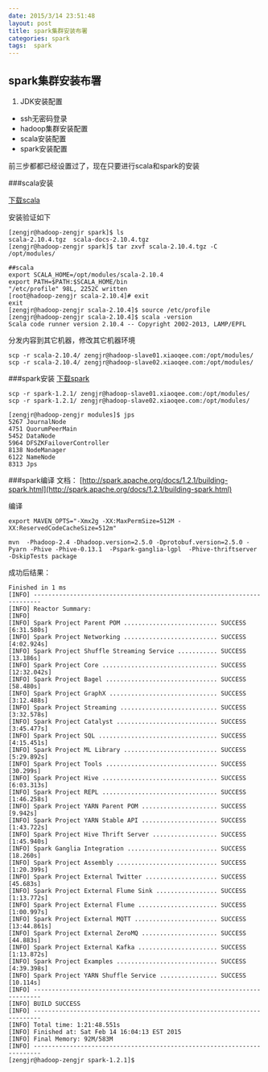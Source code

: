 ```yaml
---
date: 2015/3/14 23:51:48  
layout: post
title: spark集群安装布署
categories: spark
tags:  spark
---
```

## spark集群安装布署


1. JDK安装配置
* ssh无密码登录
* hadoop集群安装配置
* scala安装配置
* spark安装配置

前三步都都已经设置过了，现在只要进行scala和spark的安装

###scala安装 

[下载scala](http://www.scala-lang.org/files/archive/)

安装验证如下

	[zengjr@hadoop-zengjr spark]$ ls
	scala-2.10.4.tgz  scala-docs-2.10.4.tgz
	[zengjr@hadoop-zengjr spark]$ tar zxvf scala-2.10.4.tgz -C /opt/modules/	

	##scala
	export SCALA_HOME=/opt/modules/scala-2.10.4
	export PATH=$PATH:$SCALA_HOME/bin
	"/etc/profile" 98L, 2252C written                                                                                                                    
	[root@hadoop-zengjr scala-2.10.4]# exit
	exit
	[zengjr@hadoop-zengjr scala-2.10.4]$ source /etc/profile
	[zengjr@hadoop-zengjr scala-2.10.4]$ scala -version
	Scala code runner version 2.10.4 -- Copyright 2002-2013, LAMP/EPFL

分发内容到其它机器，修改其它机器环境

	scp -r scala-2.10.4/ zengjr@hadoop-slave01.xiaoqee.com:/opt/modules/
	scp -r scala-2.10.4/ zengjr@hadoop-slave02.xiaoqee.com:/opt/modules/

###spark安装
[下载spark](http://mirrors.hust.edu.cn/apache/spark/spark-1.2.1/spark-1.2.1.tgz)

	scp -r spark-1.2.1/ zengjr@hadoop-slave01.xiaoqee.com:/opt/modules/
	scp -r spark-1.2.1/ zengjr@hadoop-slave02.xiaoqee.com:/opt/modules/

	[zengjr@hadoop-zengjr modules]$ jps
	5267 JournalNode
	4751 QuorumPeerMain
	5452 DataNode
	5964 DFSZKFailoverController
	8138 NodeManager
	6122 NameNode
	8313 Jps

###spark编译
文档：
[http://spark.apache.org/docs/1.2.1/building-spark.html](http://spark.apache.org/docs/1.2.1/building-spark.html)

编译

	export MAVEN_OPTS="-Xmx2g -XX:MaxPermSize=512M -XX:ReservedCodeCacheSize=512m"	

	mvn  -Phadoop-2.4 -Dhadoop.version=2.5.0 -Dprotobuf.version=2.5.0 -Pyarn -Phive -Phive-0.13.1  -Pspark-ganglia-lgpl  -Phive-thriftserver  -DskipTests package  

成功后结果：

	Finished in 1 ms
	[INFO] ------------------------------------------------------------------------
	[INFO] Reactor Summary:
	[INFO] 
	[INFO] Spark Project Parent POM .......................... SUCCESS [6:31.580s]
	[INFO] Spark Project Networking .......................... SUCCESS [4:02.924s]
	[INFO] Spark Project Shuffle Streaming Service ........... SUCCESS [13.186s]
	[INFO] Spark Project Core ................................ SUCCESS [12:32.042s]
	[INFO] Spark Project Bagel ............................... SUCCESS [58.480s]
	[INFO] Spark Project GraphX .............................. SUCCESS [3:12.488s]
	[INFO] Spark Project Streaming ........................... SUCCESS [3:32.578s]
	[INFO] Spark Project Catalyst ............................ SUCCESS [3:45.477s]
	[INFO] Spark Project SQL ................................. SUCCESS [4:15.451s]
	[INFO] Spark Project ML Library .......................... SUCCESS [5:29.892s]
	[INFO] Spark Project Tools ............................... SUCCESS [30.299s]
	[INFO] Spark Project Hive ................................ SUCCESS [6:03.313s]
	[INFO] Spark Project REPL ................................ SUCCESS [1:46.258s]
	[INFO] Spark Project YARN Parent POM ..................... SUCCESS [9.942s]
	[INFO] Spark Project YARN Stable API ..................... SUCCESS [1:43.722s]
	[INFO] Spark Project Hive Thrift Server .................. SUCCESS [1:45.940s]
	[INFO] Spark Ganglia Integration ......................... SUCCESS [18.260s]
	[INFO] Spark Project Assembly ............................ SUCCESS [1:20.399s]
	[INFO] Spark Project External Twitter .................... SUCCESS [45.683s]
	[INFO] Spark Project External Flume Sink ................. SUCCESS [1:13.772s]
	[INFO] Spark Project External Flume ...................... SUCCESS [1:00.997s]
	[INFO] Spark Project External MQTT ....................... SUCCESS [13:44.861s]
	[INFO] Spark Project External ZeroMQ ..................... SUCCESS [44.883s]
	[INFO] Spark Project External Kafka ...................... SUCCESS [1:13.872s]
	[INFO] Spark Project Examples ............................ SUCCESS [4:39.398s]
	[INFO] Spark Project YARN Shuffle Service ................ SUCCESS [10.114s]
	[INFO] ------------------------------------------------------------------------
	[INFO] BUILD SUCCESS
	[INFO] ------------------------------------------------------------------------
	[INFO] Total time: 1:21:48.551s
	[INFO] Finished at: Sat Feb 14 16:04:13 EST 2015
	[INFO] Final Memory: 92M/583M
	[INFO] ------------------------------------------------------------------------
	[zengjr@hadoop-zengjr spark-1.2.1]$ 	
	